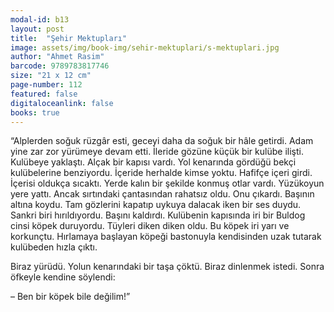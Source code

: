 ```yaml
---
modal-id: b13
layout: post
title:  "Şehir Mektupları"
image: assets/img/book-img/sehir-mektuplari/s-mektuplari.jpg
author: "Ahmet Rasim"
barcode: 9789783817746
size: "21 x 12 cm"
page-number: 112
featured: false
digitaloceanlink: false
books: true
---
```


“Alplerden soğuk rüzgâr esti, geceyi daha da soğuk bir hâle getirdi. Adam yine zar zor yürümeye devam etti. İleride gözüne küçük bir kulübe ilişti. Kulübeye yaklaştı. Alçak bir kapısı vardı. Yol kenarında gördüğü bekçi kulübelerine benziyordu. İçeride herhalde kimse yoktu. Hafifçe içeri girdi. İçerisi oldukça sıcaktı. Yerde kalın bir şekilde konmuş otlar vardı. Yüzükoyun yere yattı. Ancak sırtındaki çantasından rahatsız oldu. Onu çıkardı. Başının altına koydu. Tam gözlerini kapatıp uykuya dalacak iken bir ses duydu. Sankri biri hırıldıyordu. Başını kaldırdı. Kulübenin kapısında iri bir Buldog cinsi köpek duruyordu. Tüyleri diken diken oldu. Bu köpek iri yarı ve korkunçtu. Hırlamaya başlayan köpeği bastonuyla kendisinden uzak tutarak kulübeden hızla çıktı.

Biraz yürüdü. Yolun kenarındaki bir taşa çöktü. Biraz dinlenmek istedi. Sonra öfkeyle kendine söylendi: 

– Ben bir köpek bile değilim!”